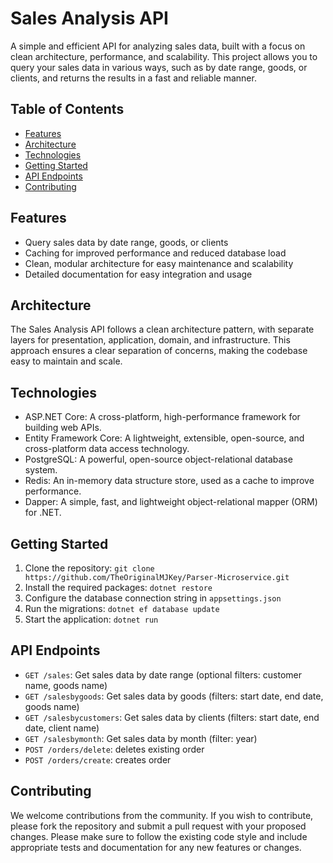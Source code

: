 Sales Analysis API
=================

A simple and efficient API for analyzing sales data, built with a focus on clean architecture, performance, and scalability. This project allows you to query your sales data in various ways, such as by date range, goods, or clients, and returns the results in a fast and reliable manner.

Table of Contents
-----------------

* [Features](#features)
* [Architecture](#architecture)
* [Technologies](#technologies)
* [Getting Started](#getting-started)
* [API Endpoints](#api-endpoints)
* [Contributing](#contributing)

Features
--------

* Query sales data by date range, goods, or clients
* Caching for improved performance and reduced database load
* Clean, modular architecture for easy maintenance and scalability
* Detailed documentation for easy integration and usage

Architecture
------------

The Sales Analysis API follows a clean architecture pattern, with separate layers for presentation, application, domain, and infrastructure. This approach ensures a clear separation of concerns, making the codebase easy to maintain and scale.

Technologies
------------

* ASP.NET Core: A cross-platform, high-performance framework for building web APIs.
* Entity Framework Core: A lightweight, extensible, open-source, and cross-platform data access technology.
* PostgreSQL: A powerful, open-source object-relational database system.
* Redis: An in-memory data structure store, used as a cache to improve performance.
* Dapper: A simple, fast, and lightweight object-relational mapper (ORM) for .NET.

Getting Started
---------------

1. Clone the repository: `git clone https://github.com/TheOriginalMJKey/Parser-Microservice.git`
2. Install the required packages: `dotnet restore`
3. Configure the database connection string in `appsettings.json`
4. Run the migrations: `dotnet ef database update`
5. Start the application: `dotnet run`

API Endpoints
-------------

* `GET /sales`: Get sales data by date range (optional filters: customer name, goods name)
* `GET /salesbygoods`: Get sales data by goods (filters: start date, end date, goods name)
* `GET /salesbycustomers`: Get sales data by clients (filters: start date, end date, client name)
* `GET /salesbymonth`: Get sales data by month (filter: year)
* `POST /orders/delete`: deletes existing order
* `POST /orders/create`: creates order

Contributing
------------

We welcome contributions from the community. If you wish to contribute, please fork the repository and submit a pull request with your proposed changes. Please make sure to follow the existing code style and include appropriate tests and documentation for any new features or changes.
